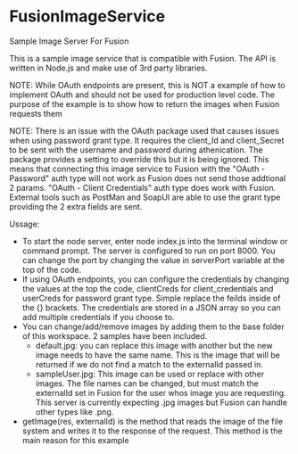 # FusionImageService
Sample Image Server For Fusion


This is a sample image service that is compatible with Fusion. The API is written in Node.js and make use of 3rd party libraries.

NOTE: While OAuth endpoints are present, this is NOT a example of how to implement OAuth and should not be used for production level code.
The purpose of the example is to show how to return the images when Fusion requests them

NOTE: There is an issue with the OAuth package used that causes issues when using password grant type. It requires the client_Id and client_Secret
to be sent with the username and password during athenication. The package provides a setting to override this but it is being ignored. This means that
connecting this image service to Fusion with the "OAuth - Password" auth type will not work as Fusion does not send those addtional 2 params. "OAuth - Client Credentials"
auth type does work with Fusion. External tools such as PostMan and SoapUI are able to use the grant type providing the 2 extra fields are sent.

Ussage:
- To start the node server, enter node index.js into the terminal window or command prompt. The server is configured to run on port 8000. You can change
the port by changing the value in serverPort variable at the top of the code.
- If using OAuth endpoints, you can configure the credentials by changing the values at the top the code, clientCreds for client_credentials and userCreds for password
grant type. Simple replace the feilds inside of the {} brackets. The credentials are stored in a JSON array so you can add multiple credentials if you choose to. 
- You can change/add/remove images by adding them to the base folder of this workspace. 2 samples have been included.
    - default.jpg: you can replace this image with another but the new image needs to have the same name. This is the image that will be returned if we do not
    find a match to the externalId passed in.
    - sampleUser.jpg: This image can be used or replace with other images. The file names can be changed, but must match the externalId set in Fusion for the user whos
    image you are requesting. This server is currently expecting .jpg images but Fusion can handle other types like .png.
- getImage(res, externalId) is the method that reads the image of the file system and writes it to the response of the request. This method is the main 
reason for this example
